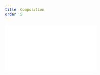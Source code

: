 ```yaml
---
title: Composition
order: 5
---
```


<embed src="@/docs/manual/core/view-composition.zh.md"></embed>
